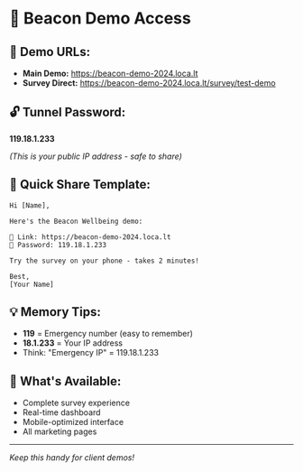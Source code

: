 # 🔑 Beacon Demo Access

## 📱 **Demo URLs:**
- **Main Demo:** https://beacon-demo-2024.loca.lt
- **Survey Direct:** https://beacon-demo-2024.loca.lt/survey/test-demo

## 🔓 **Tunnel Password:**
**119.18.1.233**

*(This is your public IP address - safe to share)*

## 📧 **Quick Share Template:**
```
Hi [Name],

Here's the Beacon Wellbeing demo:

🔗 Link: https://beacon-demo-2024.loca.lt
🔑 Password: 119.18.1.233

Try the survey on your phone - takes 2 minutes!

Best,
[Your Name]
```

## 💡 **Memory Tips:**
- **119** = Emergency number (easy to remember)
- **18.1.233** = Your IP address
- Think: "Emergency IP" = 119.18.1.233

## 🚀 **What's Available:**
- Complete survey experience
- Real-time dashboard
- Mobile-optimized interface
- All marketing pages

---
*Keep this handy for client demos!*

